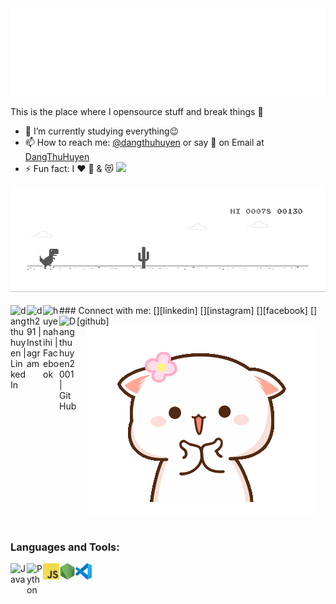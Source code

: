 
<div align="center">
		<img src="follower.svg" width="800" height="140">
</div>

This is the place where I opensource stuff and break things 🤣

- 🔭 I’m currently studying everything😉
- 📫 How to reach me: [@dangthuhuyen][linkedin] or say 👋 on Email at [DangThuHuyen](mailto:thuuhuyenn2001@gmail.com)
- ⚡ Fun fact: I ❤️ 🐶 & 😻  <img src="https://media.giphy.com/media/hvRJCLFzcasrR4ia7z/giphy.gif" width="25px">
<div align="center">
	<img id="imgur" src="dino.gif">

</div>
<br />
### Connect with me:
[<img align="left" alt="dangthuhuyen | LinkedIn" width="26px" src="https://cdn-icons-png.flaticon.com/512/174/174857.png" />][linkedin]
[<img align="left" alt="dth291 | Instagram" width="26px" src="https://cdn-icons-png.flaticon.com/512/2111/2111463.png" />][instagram]
[<img align="left" alt="huyenahihi | Facebook" width="26px" src="https://cdn-icons-png.flaticon.com/512/733/733547.png" />][facebook]
[<img align="left" alt="Dangthuhuyen2001 | GitHub" width="28px" src="https://cdn-icons-png.flaticon.com/512/733/733553.png" />][github]


<div align="center">
	<img id="imgur" src="meow.gif">
</div>
<br />

### Languages and Tools:
<img align="left" alt="Java" width="26px" src="https://cdn-icons-png.flaticon.com/512/226/226777.png" />
<img align="left" alt="Python" width="26px" src="https://cdn3.iconfinder.com/data/icons/logos-and-brands-adobe/512/267_Python-512.png" />
<img align="left" alt="JavaScript" width="26px" src="https://raw.githubusercontent.com/github/explore/80688e429a7d4ef2fca1e82350fe8e3517d3494d/topics/javascript/javascript.png" />
<img align="left" alt="Node.js" width="26px" src="https://raw.githubusercontent.com/github/explore/80688e429a7d4ef2fca1e82350fe8e3517d3494d/topics/nodejs/nodejs.png" />
<img align="left" alt="Visual Studio Code" width="26px" src="https://raw.githubusercontent.com/github/explore/80688e429a7d4ef2fca1e82350fe8e3517d3494d/topics/visual-studio-code/visual-studio-code.png" />

<br />
<br />


[linkedin]: https://www.linkedin.com/in/dangthuhuyen/
[instagram]: https://www.instagram.com/dth291/
[facebook]: https://www.facebook.com/huyenahihi
[github]: https://github.com/huyenahihi
